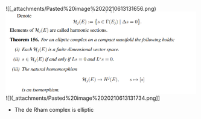 












![[_attachments/Pasted%20image%2020210613131656.png) ![](_attachments/Pasted%20image%2020210613131716.png) ![](_attachments/Pasted%20image%2020210613131734.png]]

-   The de Rham complex is elliptic
